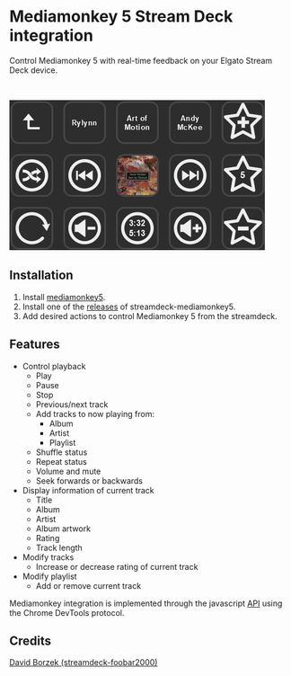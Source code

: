 # Mediamonkey 5 Stream Deck integration

Control Mediamonkey 5 with real-time feedback on your Elgato Stream Deck device.

<br>

![screenshot](images/docs/screenshot.PNG)
<br>

## Installation

1. Install [mediamonkey5](https://www.mediamonkey.com/download).
2. Install one of the [releases](https://github.com/sam-horne/streamdeck-mediamonkey5/releases) of streamdeck-mediamonkey5.
3. Add desired actions to control Mediamonkey 5 from the streamdeck.

## Features
* Control playback
  * Play
  * Pause
  * Stop
  * Previous/next track
  * Add tracks to now playing from:
    * Album
    * Artist
    * Playlist
  * Shuffle status
  * Repeat status
  * Volume and mute
  * Seek forwards or backwards
* Display information of current track
  * Title
  * Album
  * Artist
  * Album artwork
  * Rating
  * Track length
* Modify tracks
  * Increase or decrease rating of current track
* Modify playlist
  * Add or remove current track

Mediamonkey integration is implemented through the javascript [API](https://www.mediamonkey.com/docs/api/) using the Chrome DevTools protocol.

## Credits
[David Borzek (streamdeck-foobar2000)](https://github.com/davidborzek/streamdeck-foobar2000)
